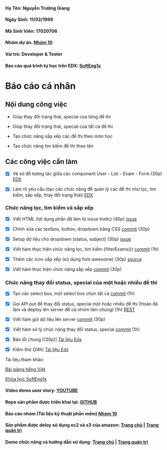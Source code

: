 #### Họ Tên: Nguyễn Trường Giang
#### Ngày Sinh: 11/02/1999
#### Mã Sinh Viên: 17020706
#### Nhóm dự án: [Nhóm 10](https://github.com/hoanphi2201/SoftEng-Assignments-nhom-10/blob/master/README.md)
#### Vai trò: Developer & Tester
#### Báo cáo quá trình tự học trên EDX: [SoftEng1x](https://github.com/hoanphi2201/INT2208-8-2019/blob/master/NguyenTruongGiang/SoftEng1x.jpg)

<h1>Báo cáo cá nhân</h1>

<h2>Nội dung công việc</h2>

- Giúp thay đổi trạng thái, special của từng đề thi

- Giúp thay đổi trạng thái, special của tất cả đề thi

- Tạo chức năng sắp xếp các đề thi theo môn học

- Tạo chức năng tìm kiếm đề thi theo tên

<h2>Các công việc cần làm</h2>

- [x] Vẽ sơ đồ tương tác giữa các component User - List - Exam - Form (30p) [EDX](https://docs.google.com/document/d/1a4i_31R8WBUAnF91syr1FwBpKoAiTY6rEJt1xWjb74M/edit#heading=h.mbo17pwlhzz2)

- [x] Làm rõ yêu cầu (tạo các chức năng để quản lý các đề thi như lọc, tìm kiếm, sắp xếp, thay đổi trạng thái) [EDX](https://docs.google.com/document/d/1a4i_31R8WBUAnF91syr1FwBpKoAiTY6rEJt1xWjb74M/edit#heading=h.mbo17pwlhzz2)

<h3>Chức năng lọc, tìm kiếm và sắp xếp</h3> 

- [x] Viết HTML (lợi dụng phần đã làm từ issue trước) (40p) [issue](https://github.com/hoanphi2201/SoftEng-Assignments-nhom-10/issues/48)

- [x] Chỉnh sửa các textbox, button, dropdown bằng CSS [commit](https://github.com/hoanphi2201/SoftEng-Assignments-nhom-10/commit/115c1b95a611de81d9b5f06e445a1272e18a7e35) (30p)

- [x] Setup dữ liệu cho dropdown (status, subject) (30p) [issue](https://github.com/hoanphi2201/SoftEng-Assignments-nhom-10/issues/50)

- [x] Viết hàm thực hiện chức năng lọc, tìm kiếm (filterExams()) [commit](https://github.com/hoanphi2201/SoftEng-Assignments-nhom-10/commit/b05e4a9f13204c23d6928607cb5dfbaf7d0b7b8d) (1h)

- [x] Thêm các icon sắp xếp (sử dụng font-awesome) (30p) [source](https://fontawesome.com/)

- [x] Viết hàm thực hiện chức năng sắp xếp [commit](https://github.com/hoanphi2201/SoftEng-Assignments-nhom-10/commit/5ffab8674c5af41b776516f3967def580f5ccff9) (30p)

<h3>Chức năng thay đổi status, special của một hoặc nhiều đề thi</h3> 

- [x] Tạo các select box, một select box chọn tất cả [commit](https://github.com/hoanphi2201/SoftEng-Assignments-nhom-10/commit/e205c601745aa76586f60b35e0368269ac1c352c) (1h)

- [x] Gọi API put để thay đổi status, special một hoặc nhiều đề thi (Hoàn đã làm và deploy lên server để cả nhóm làm chung) (1h) [REST](https://docs.google.com/document/d/1a4i_31R8WBUAnF91syr1FwBpKoAiTY6rEJt1xWjb74M/edit#heading=h.zhrswbsdiifd)

- [x] Viết hàm gửi dữ liệu lên server [commit](https://github.com/hoanphi2201/SoftEng-Assignments-nhom-10/commit/f737cf7454421ec566dfac3439105b19efbffd9e) (30p)

- [x] Viết hàm xử lý chức năng thay đổi status, special [commit](https://github.com/hoanphi2201/SoftEng-Assignments-nhom-10/commit/d3d3e04be24a30035d94a6beed98fa474989f2b3) (1h) 

- [x] Báo lỗi chung [(30p)] [Tài liệu Edx](https://docs.google.com/document/d/1a4i_31R8WBUAnF91syr1FwBpKoAiTY6rEJt1xWjb74M/edit#heading=h.ryzy80x4sqk1)

- [x] Kiểm thử (24h) [Tài liệu Edx](https://docs.google.com/document/d/1a4i_31R8WBUAnF91syr1FwBpKoAiTY6rEJt1xWjb74M/edit#heading=h.zhrswbsdiifd)

Tài liệu tham khảo:

[Bài giảng tiếng Việt](https://docs.google.com/document/d/1a4i_31R8WBUAnF91syr1FwBpKoAiTY6rEJt1xWjb74M/edit#heading=h.mbo17pwlhzz2)

[Khóa học SoftEng1x](https://courses.edx.org/courses/course-v1:UBCx+SoftEng1x+1T2018/course/)

#### Video demo user story: [YOUTUBE](https://youtu.be/j8DLMewBbEY)
#### Repo sản phẩm được triển khai tại: [GITHUB](https://github.com/hoanphi2201/SoftEng-Assignments-nhom-10)
#### Báo cáo nhóm (Tài liệu kỹ thuật phần mềm) [Nhóm 10](https://drive.google.com/open?id=1eEWwFZwnDV7SE5QCx8d3h5DelDF4J32p)
#### Sản phẩm được deloy sử dụng ec2 và s3 của amazon: [Trang chủ](http://luyenthi365.xyz) | [Trang quản trị](http://webthi-angular.s3-website-ap-southeast-1.amazonaws.com/)
#### Demo chức năng và hướng dẫn sử dụng: [Trang chủ](https://youtu.be/-578NHzXQo4) | [Trang quản trị](https://youtu.be/KPCbF-u5R0U)
